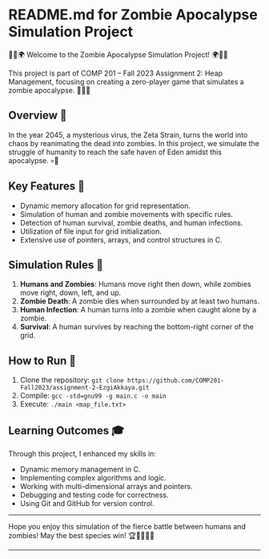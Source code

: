 # README.md for Zombie Apocalypse Simulation Project

🧟‍♂️🌍 Welcome to the Zombie Apocalypse Simulation Project! 🌍🧟‍♀️

This project is part of COMP 201 – Fall 2023 Assignment 2: Heap Management, focusing on creating a zero-player game that simulates a zombie apocalypse.  🧑‍💻🧠

## Overview 📖

In the year 2045, a mysterious virus, the Zeta Strain, turns the world into chaos by reanimating the dead into zombies. In this project, we simulate the struggle of humanity to reach the safe haven of Eden amidst this apocalypse. 💀🌆

## Key Features 🌟

- Dynamic memory allocation for grid representation.
- Simulation of human and zombie movements with specific rules.
- Detection of human survival, zombie deaths, and human infections.
- Utilization of file input for grid initialization.
- Extensive use of pointers, arrays, and control structures in C.

## Simulation Rules 📜

1. **Humans and Zombies**: Humans move right then down, while zombies move right, down, left, and up.
2. **Zombie Death**: A zombie dies when surrounded by at least two humans.
3. **Human Infection**: A human turns into a zombie when caught alone by a zombie.
4. **Survival**: A human survives by reaching the bottom-right corner of the grid.

## How to Run 🚀

1. Clone the repository: `git clone https://github.com/COMP201-Fall2023/assignment-2-EzgiAkkaya.git`
2. Compile: `gcc -std=gnu99 -g main.c -o main`
3. Execute: `./main <map_file.txt>`

## Learning Outcomes 🎓

Through this project, I enhanced my skills in:

- Dynamic memory management in C.
- Implementing complex algorithms and logic.
- Working with multi-dimensional arrays and pointers.
- Debugging and testing code for correctness.
- Using Git and GitHub for version control.


---

Hope you enjoy this simulation of the fierce battle between humans and zombies! May the best species win! 🏆🧟‍♂️🧑‍🔬

---

